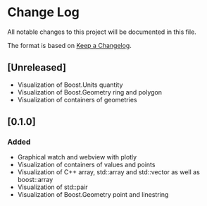 # Change Log

All notable changes to this project will be documented in this file.

The format is based on [Keep a Changelog](https://keepachangelog.com/en/1.0.0/).

## [Unreleased]

- Visualization of Boost.Units quantity
- Visualization of Boost.Geometry ring and polygon
- Visualization of containers of geometries

## [0.1.0]
### Added
- Graphical watch and webview with plotly
- Visualization of containers of values and points
- Visualization of C++ array, std::array and std::vector as well as boost::array
- Visualization of std::pair
- Visualization of Boost.Geometry point and linestring